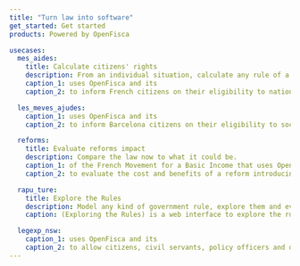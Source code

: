```yaml
---
title: "Turn law into software"
get_started: Get started
products: Powered by OpenFisca

usecases:
  mes_aides:
    title: Calculate citizens' rights
    description: From an individual situation, calculate any rule of a tax and benefit system.
    caption_1: uses OpenFisca and its
    caption_2: to inform French citizens on their eligibility to national and local benefits.

  les_meves_ajudes:
    caption_1: uses OpenFisca and its
    caption_2: to inform Barcelona citizens on their eligibility to social benefits.

  reforms:
    title: Evaluate reforms impact
    description: Compare the law now to what it could be.
    caption_1: of the French Movement for a Basic Income that uses OpenFisca and its
    caption_2: to evaluate the cost and benefits of a reform introducing a basic income in France.

  rapu_ture:
    title: Explore the Rules
    description: Model any kind of government rule, explore them and evaluate who is eligible to what.
    caption: (Exploring the Rules) is a web interface to explore the rules in New Zealand's Openfisca built from government legislation, regulation and some policies.

  legexp_nsw:
    caption_1: uses OpenFisca and its
    caption_2: to allow citizens, civil servants, policy officers and developers to explore government rules.
---
```

